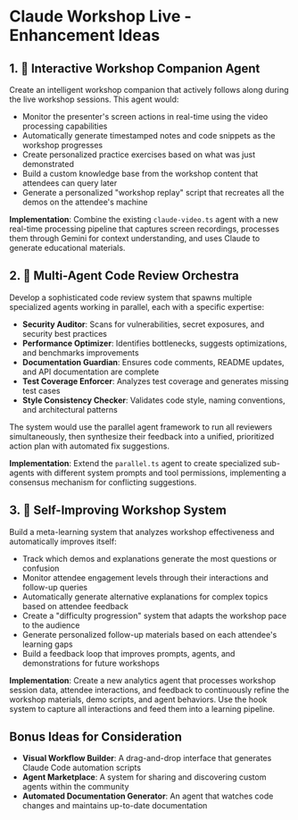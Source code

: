 # Claude Workshop Live - Enhancement Ideas

## 1. 🎯 Interactive Workshop Companion Agent
Create an intelligent workshop companion that actively follows along during the live workshop sessions. This agent would:
- Monitor the presenter's screen actions in real-time using the video processing capabilities
- Automatically generate timestamped notes and code snippets as the workshop progresses
- Create personalized practice exercises based on what was just demonstrated
- Build a custom knowledge base from the workshop content that attendees can query later
- Generate a personalized "workshop replay" script that recreates all the demos on the attendee's machine

**Implementation**: Combine the existing `claude-video.ts` agent with a new real-time processing pipeline that captures screen recordings, processes them through Gemini for context understanding, and uses Claude to generate educational materials.

## 2. 🤖 Multi-Agent Code Review Orchestra
Develop a sophisticated code review system that spawns multiple specialized agents working in parallel, each with a specific expertise:
- **Security Auditor**: Scans for vulnerabilities, secret exposures, and security best practices
- **Performance Optimizer**: Identifies bottlenecks, suggests optimizations, and benchmarks improvements
- **Documentation Guardian**: Ensures code comments, README updates, and API documentation are complete
- **Test Coverage Enforcer**: Analyzes test coverage and generates missing test cases
- **Style Consistency Checker**: Validates code style, naming conventions, and architectural patterns

The system would use the parallel agent framework to run all reviewers simultaneously, then synthesize their feedback into a unified, prioritized action plan with automated fix suggestions.

**Implementation**: Extend the `parallel.ts` agent to create specialized sub-agents with different system prompts and tool permissions, implementing a consensus mechanism for conflicting suggestions.

## 3. 🔄 Self-Improving Workshop System
Build a meta-learning system that analyzes workshop effectiveness and automatically improves itself:
- Track which demos and explanations generate the most questions or confusion
- Monitor attendee engagement levels through their interactions and follow-up queries
- Automatically generate alternative explanations for complex topics based on attendee feedback
- Create a "difficulty progression" system that adapts the workshop pace to the audience
- Generate personalized follow-up materials based on each attendee's learning gaps
- Build a feedback loop that improves prompts, agents, and demonstrations for future workshops

**Implementation**: Create a new analytics agent that processes workshop session data, attendee interactions, and feedback to continuously refine the workshop materials, demo scripts, and agent behaviors. Use the hook system to capture all interactions and feed them into a learning pipeline.

## Bonus Ideas for Consideration

- **Visual Workflow Builder**: A drag-and-drop interface that generates Claude Code automation scripts
- **Agent Marketplace**: A system for sharing and discovering custom agents within the community
- **Automated Documentation Generator**: An agent that watches code changes and maintains up-to-date documentation